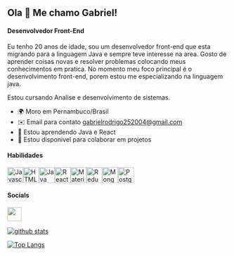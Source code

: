 ## Ola 👋 Me chamo Gabriel!

#### Desenvolvedor Front-End

Eu tenho 20 anos de idade, sou um desenvolvedor front-end que esta migrando para a linguagem Java e sempre teve interesse na area. Gosto de aprender coisas novas e resolver problemas colocando meus conhecimentos em pratica. No momento meu foco principal é o desenvolvimento front-end, porem estou me especializando na linguagem java.

Estou cursando Analise e desenvolvimento de sistemas.

* 🌍  Moro em Pernambuco/Brasil
* ✉️  Email para contato [gabrielrodrigo252004@gmail.com](mailto:gabrielrodrigo252004@gmail.com)
* 🧠  Estou aprendendo Java e React
* 🤝  Estou disponivel para colaborar em projetos

#### Habilidades

<p align="left">
<a href="https://developer.mozilla.org/en-US/docs/Web/JavaScript" target="_blank" rel="noreferrer"><img src="https://raw.githubusercontent.com/danielcranney/readme-generator/main/public/icons/skills/javascript-colored.svg" width="36" height="36" alt="Javascript" /></a><a href="https://developer.mozilla.org/en-US/docs/Glossary/HTML5" target="_blank" rel="noreferrer"><img src="https://raw.githubusercontent.com/danielcranney/readme-generator/main/public/icons/skills/html5-colored.svg" width="36" height="36" alt="HTML5" /></a><a href="https://docs.oracle.com/en/java/" target="_blank" rel="noreferrer"><img src="https://raw.githubusercontent.com/danielcranney/profileme-dev/main/public/icons/skills/java-colored.svg" width="36" height="36" alt="Java" /></a><a href="https://reactjs.org/" target="_blank" rel="noreferrer"><img src="https://raw.githubusercontent.com/danielcranney/readme-generator/main/public/icons/skills/react-colored.svg" width="36" height="36" alt="React" /></a><a href="https://mui.com/" target="_blank" rel="noreferrer"><img src="https://raw.githubusercontent.com/danielcranney/readme-generator/main/public/icons/skills/materialui-colored.svg" width="36" height="36" alt="Material UI" /></a><a href="https://redux.js.org/" target="_blank" rel="noreferrer"><img src="https://raw.githubusercontent.com/danielcranney/readme-generator/main/public/icons/skills/redux-colored.svg" width="36" height="36" alt="Redux" /></a><a href="https://www.mongodb.com/" target="_blank" rel="noreferrer"><img src="https://raw.githubusercontent.com/danielcranney/readme-generator/main/public/icons/skills/mongodb-colored.svg" width="36" height="36" alt="MongoDB" /></a><a href="https://www.postgresql.org/" target="_blank" rel="noreferrer"><img src="https://raw.githubusercontent.com/danielcranney/readme-generator/main/public/icons/skills/postgresql-colored.svg" width="36" height="36" alt="PostgreSQL" /></a>

</p>

#### Socials

<p align="left">
<a href="https://www.linkedin.com/in/gabriel-rodrigo-4aa73525a/" target="_blank" rel="noreferrer"><img src="https://raw.githubusercontent.com/danielcranney/readme-generator/main/public/icons/socials/linkedin.svg" width="32" height="32" /></a></p>

[![github stats](https://github-readme-stats.vercel.app/api?username=GabrielR2004&show_icons=true&title_color=fff&icon_color=37aaff&text_color=f8f8f2&bg_color=171c24&count_private=true)](https://github.com/GabrielR2004)

[![Top Langs](https://github-readme-stats.vercel.app/api/top-langs/?username=GabrielR2004&layout=compact&title_color=fff&text_color=f8f8f2&bg_color=171c24)](https://github.com/GabrielR2004)


